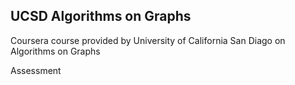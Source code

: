 ## UCSD Algorithms on Graphs

Coursera course provided by University of California San Diago on Algorithms on Graphs

Assessment

